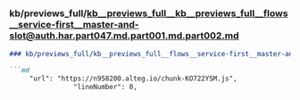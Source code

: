 ### kb/previews_full/kb__previews_full__kb__previews_full__flows__service-first__master-and-slot@auth.har.part047.md.part001.md.part002.md

```md
### kb/previews_full/kb__previews_full__flows__service-first__master-and-slot@auth.har.part047.md.part001.md (part 002)

```md
     "url": "https://n958200.alteg.io/chunk-KO722YSM.js",
                "lineNumber": 0,
      
```

```

```

